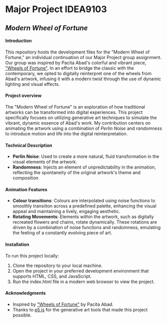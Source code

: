 # Major Project IDEA9103
## *Modern Wheel of Fortune* 

#### Introduction

This repository hosts the development files for the "Modern Wheel of Fortune," an individual continuation of our Major Project group assignment. Our group was inspired by Pacita Abad's colorful and vibrant piece, ["Wheels of Fortune"](https://www.artsy.net/artwork/pacita-abad-wheels-of-fortune). In an effort to bridge the classic with the contemporary, we opted to digitally reinterpret one of the wheels from Abad's artwork, infusing it with a modern twist through the use of dynamic lighting and visual effects. 

#### Project overview
The "Modern Wheel of Fortune" is an exploration of how traditional artworks can be transformed into digital experiences. This project specifically focuses on utilizing generative art techniques to simulate the vibrant, dynamic essence of Abad's work. My contribution centers on animating the artwork using a combination of *Perlin Noise* and *randomness* to introduce motion and life into the digital reinterpretation.

#### Technical Description

- **Perlin Noise**: Used to create a more natural, fluid transformation in the visual elements of the artwork. 
- **Randomness**: Injects an element of unpredictability in the animation, reflecting the spontaneity of the original artwork's theme and composition


#### Animation Features
- **Colour transitions**: Colours are interpolated using noise functions to smoothly transiiton across a predefined palette, enhancing the visual appeal and maintaining a lively, engaging aesthetic. 
- **Rotating Movements**: Elements within the artwork, such as digitally recreated flowers and chains, rotate dynamically. These rotations are driven by a combination of noise functions and randomness, emulating the feeling of a constantly evolving piece of art.


#### Installation

To run this project locally:
1. Clone the repository to your local machine.
2. Open the project in your preferred development environment that supports HTML, CSS, and JavaScript.
3. Run the index.html file in a modern web browser to view the project.


#### Acknowledgments

- Inspired by ["Wheels of Fortune"](https://www.artsy.net/artwork/pacita-abad-wheels-of-fortune) by Pacita Abad.
- Thanks to [p5.js](https://p5js.org/) for the generative art tools that made this project possible.